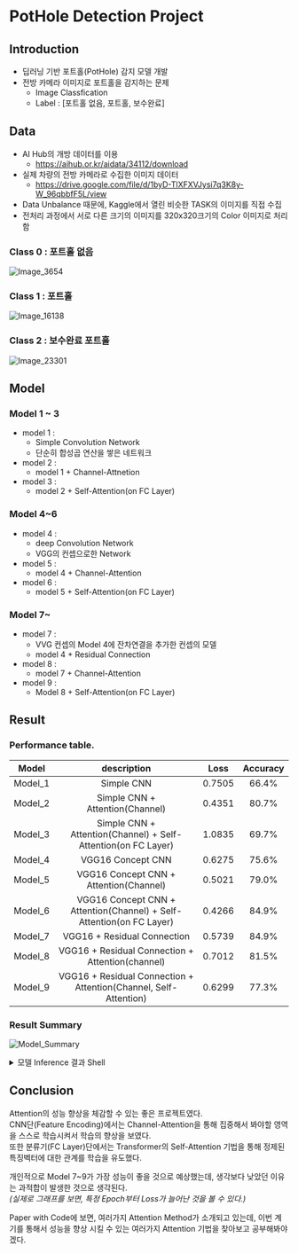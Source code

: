 # PotHole Detection Project

## Introduction
+ 딥러닝 기반 포트홀(PotHole) 감지 모델 개발
+ 전방 카메라 이미지로 포트홀을 감지하는 문제
    + Image Classfication
    + Label : [포트홀 없음, 포트홀, 보수완료]

## Data
+ AI Hub의 개방 데이터를 이용
    + https://aihub.or.kr/aidata/34112/download
+ 실제 차량의 전방 카메라로 수집한 이미지 데이터
    + https://drive.google.com/file/d/1byD-TlXFXVJysi7q3K8y-W_96qbbfF5L/view
+ Data Unbalance 때문에, Kaggle에서 열린 비슷한 TASK의 이미지를 직접 수집
+ 전처리 과정에서 서로 다른 크기의 이미지를 320x320크기의 Color 이미지로 처리함

### Class 0 : 포트홀 없음
![Image_3654](https://user-images.githubusercontent.com/28241676/155121803-516b9912-81b9-4727-a944-77df90746bde.png)

### Class 1 : 포트홀
![Image_16138](https://user-images.githubusercontent.com/28241676/155122239-5e65a021-f38a-4d32-a84c-1a7cd9bf8061.png)

### Class 2 : 보수완료 포트홀
![Image_23301](https://user-images.githubusercontent.com/28241676/155122397-c8df5c90-634e-451f-bb41-97c71bed6b6f.png)

## Model

### Model 1 ~ 3
+ model 1 :
    + Simple Convolution Network
    + 단순히 합성곱 연산을 쌓은 네트워크
+ model 2 :
    + model 1 + Channel-Attnetion
+ model 3 :
    + model 2 + Self-Attention(on FC Layer)
### Model 4~6
+ model 4 :
    + deep Convolution Network
    + VGG의 컨셉으로한 Network
+ model 5 :
    + model 4 + Channel-Attention
+ model 6 :
    + model 5 + Self-Attention(on FC Layer)

### Model 7~
+ model 7 :
    + VVG 컨셉의 Model 4에 잔차연결을 추가한 컨셉의 모델
    + model 4 + Residual Connection
+ model 8 :
    + model 7 + Channel-Attention
+ model 9 :
    + Model 8 + Self-Attention(on FC Layer)
    
## Result
### Performance table.
|  Model  |                              description                             |  Loss  | Accuracy |
|:-------:|:--------------------------------------------------------------------:|:------:|:--------:|
| Model_1 | Simple CNN                                                           | 0.7505 |   66.4%  |
| Model_2 | Simple CNN + Attention(Channel)                                      | 0.4351 |   80.7%  |
| Model_3 | Simple CNN + Attention(Channel) + Self-Attention(on FC Layer)        | 1.0835 |   69.7%  |
| Model_4 | VGG16 Concept CNN                                                    | 0.6275 |   75.6%  |
| Model_5 | VGG16 Concept CNN + Attention(Channel)                               | 0.5021 |   79.0%  |
| Model_6 | VGG16 Concept CNN + Attention(Channel) + Self-Attention(on FC Layer) | 0.4266 |   84.9%  |
| Model_7 | VGG16 + Residual Connection                                          | 0.5739 |   84.9%  |
| Model_8 | VGG16 + Residual Connection + Attention(channel)                     | 0.7012 |   81.5%  |
| Model_9 | VGG16 + Residual Connection + Attention(Channel, Self-Attention)     | 0.6299 |   77.3%  |

### Result Summary
![Model_Summary](https://user-images.githubusercontent.com/28241676/155266429-971597a2-49ea-4bf5-ac85-f656ccb9538d.png)
<details>
<summary>모델 Inference 결과 Shell</summary>

<div markdown="1">

```shell
Inference MyModel_1.pt
2it [00:03,  1.74s/it, loss=0.639662, acc=0.664]
	loss : 0.750558
	acc : 0.664


Inference MyModel_2.pt
2it [00:00,  2.34it/s, loss=0.298573, acc=0.807]
	loss : 0.435107
	acc : 0.807


Inference MyModel_3.pt
2it [00:00,  2.39it/s, loss=0.676090, acc=0.697]
	loss : 1.083568
	acc : 0.697


Inference MyModel_4.pt
2it [00:00,  2.15it/s, loss=0.559131, acc=0.756]
	loss : 0.627527
	acc : 0.756


Inference MyModel_5.pt
2it [00:00,  2.24it/s, loss=0.396172, acc=0.790]
	loss : 0.502188
	acc : 0.790


Inference MyModel_6.pt
2it [00:00,  2.19it/s, loss=0.202595, acc=0.849]
	loss : 0.426644
	acc : 0.849


Inference MyModel_7.pt
2it [00:00,  2.22it/s, loss=0.395379, acc=0.849]
	loss : 0.573950
	acc : 0.849


Inference MyModel_8.pt
2it [00:00,  2.21it/s, loss=0.763084, acc=0.815]
	loss : 0.701221
	acc : 0.815


Inference MyModel_9.pt
2it [00:00,  2.19it/s, loss=0.351030, acc=0.773]
	loss : 0.629991
	acc : 0.773
```

</div>
</details>

## Conclusion
Attention의 성능 향상을 체감할 수 있는 좋은 프로젝트였다.<br>
CNN단(Feature Encoding)에서는 Channel-Attention을 통해 집중해서 봐야할 영역을 스스로 학습시켜서 학습의 향상을 보였다.<br>
또한 분류기(FC Layer)단에서는 Transformer의 Self-Attention 기법을 통해 정제된 특징벡터에 대한 관계를 학습을 유도했다.

개인적으로 Model 7~9가 가장 성능이 좋을 것으로 예상했는데, 생각보다 낮았던 이유는 과적합이 발생한 것으로 생각된다.<br>
  *(실제로 그래프를 보면, 특정 Epoch부터 Loss가 늘어난 것을 볼 수 있다.)*<br>

Paper with Code에 보면, 여러가지 Attention Method가 소개되고 있는데, 이번 계기를 통해서 성능을 향상 시킬 수 있는 여러가지 Attention 기법을 찾아보고 공부해봐야겠다.

